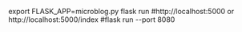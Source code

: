 export FLASK_APP=microblog.py
flask run
#http://localhost:5000 or http://localhost:5000/index
#flask run --port 8080